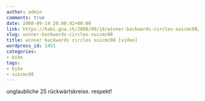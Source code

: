 ```yaml
---
author: admin
comments: true
date: 2008-09-14 20:40:42+00:00
link: https://habi.gna.ch/2008/09/14/winner-backwards-circles-suicmc08/
slug: winner-backwards-circles-suicmc08
title: winner backwards circles suicmc08 [video]
wordpress_id: 1451
categories:
- bike
tags:
- bike
- suicmc08
---
```



unglaubliche 25 rückwärtskreise. respekt!
